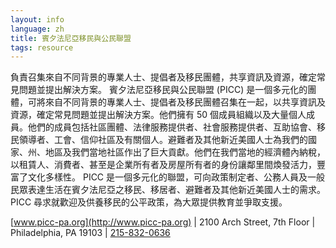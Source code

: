 ```yaml
---
layout: info
language: zh
title: 賓夕法尼亞移民與公民聯盟
tags: resource
---
```

負責召集來自不同背景的專業人士、提倡者及移民團體，共享資訊及資源，確定常見問題並提出解決方案。
賓夕法尼亞移民與公民聯盟 (PICC) 是一個多元化的團體，可將來自不同背景的專業人士、提倡者及移民團體召集在一起，以共享資訊及資源，確定常見問題並提出解決方案。他們擁有 50 個成員組織以及大量個人成員。他們的成員包括社區團體、法律服務提供者、社會服務提供者、互助協會、移民領導者、工會、信仰社區及有關個人。避難者及其他新近美國人士為我們的國家、州、地區及我們當地社區作出了巨大貢獻。他們在我們當地的經濟體內納稅，以租賃人、消費者、甚至是企業所有者及房屋所有者的身份讓鄰里間煥發活力，豐富了文化多樣性。
PICC 是一個多元化的聯盟，可向政策制定者、公務人員及一般民眾表達生活在賓夕法尼亞之移民、移居者、避難者及其他新近美國人士的需求。PICC 尋求就歡迎及供養移民的公平政策，為大眾提供教育並爭取支援。

[www.picc-pa.org](http://www.picc-pa.org) | 2100 Arch Street, 7th Floor | Philadelphia, PA 19103 | [215-832-0636](tel:+12158320636)